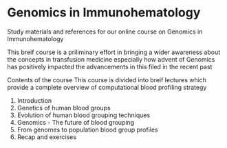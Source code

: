# Genomics in Immunohematology
Study materials and references for our online course on Genomics in Immunohematology

This breif course is a priliminary effort in bringing a wider awareness about the concepts in transfusion medicine especially how advent of Genomics has positively impacted the advancements in this filed in the recent past

Contents of the course 
  This course is divided into breif lectures which provide a complete overview of computational blood profiling strategy
  1. Introduction
  2. Genetics of human blood groups
  3. Evolution of human blood grouping techniques
  4. Genomics - The future of blood grouping
  5. From genomes to population blood group profiles
  6. Recap and exercises
